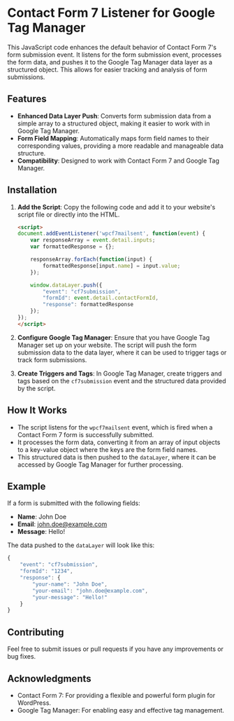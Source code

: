 # Contact Form 7 Listener for Google Tag Manager

This JavaScript code enhances the default behavior of Contact Form 7's form submission event. It listens for the form submission event, processes the form data, and pushes it to the Google Tag Manager data layer as a structured object. This allows for easier tracking and analysis of form submissions.

## Features

- **Enhanced Data Layer Push**: Converts form submission data from a simple array to a structured object, making it easier to work with in Google Tag Manager.
- **Form Field Mapping**: Automatically maps form field names to their corresponding values, providing a more readable and manageable data structure.
- **Compatibility**: Designed to work with Contact Form 7 and Google Tag Manager.

## Installation

1. **Add the Script**: Copy the following code and add it to your website's script file or directly into the HTML.

    ```html
    <script>
    document.addEventListener('wpcf7mailsent', function(event) {
        var responseArray = event.detail.inputs;
        var formattedResponse = {};

        responseArray.forEach(function(input) {
            formattedResponse[input.name] = input.value;
        });

        window.dataLayer.push({
            "event": "cf7submission",
            "formId": event.detail.contactFormId,
            "response": formattedResponse
        });
    });
    </script>
    ```

2. **Configure Google Tag Manager**: Ensure that you have Google Tag Manager set up on your website. The script will push the form submission data to the data layer, where it can be used to trigger tags or track form submissions.

3. **Create Triggers and Tags**: In Google Tag Manager, create triggers and tags based on the `cf7submission` event and the structured data provided by the script.

## How It Works

- The script listens for the `wpcf7mailsent` event, which is fired when a Contact Form 7 form is successfully submitted.
- It processes the form data, converting it from an array of input objects to a key-value object where the keys are the form field names.
- This structured data is then pushed to the `dataLayer`, where it can be accessed by Google Tag Manager for further processing.

## Example

If a form is submitted with the following fields:

- **Name**: John Doe
- **Email**: john.doe@example.com
- **Message**: Hello!

The data pushed to the `dataLayer` will look like this:

```javascript
{
    "event": "cf7submission",
    "formId": "1234",
    "response": {
        "your-name": "John Doe",
        "your-email": "john.doe@example.com",
        "your-message": "Hello!"
    }
}
```

## Contributing
Feel free to submit issues or pull requests if you have any improvements or bug fixes.

## Acknowledgments
- Contact Form 7: For providing a flexible and powerful form plugin for WordPress.
- Google Tag Manager: For enabling easy and effective tag management.


